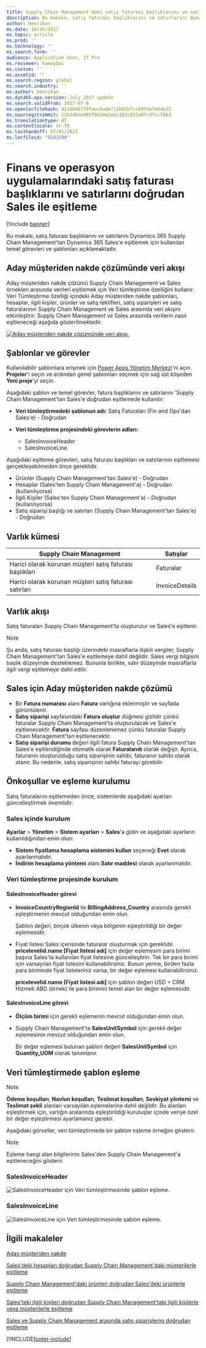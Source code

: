 ```yaml
---
title: Supply Chain Management'daki satış faturası başlıklarını ve satırlarını doğrudan Sales ile eşitleme
description: Bu makale, satış faturası başlıklarını ve satırlarını Dynamics 365 Supply Chain Management'tan Dynamics 365 Sales'e eşitlemek için kullanılan temel görevleri ve şablonları açıklamaktadır.
author: Henrikan
ms.date: 10/26/2017
ms.topic: article
ms.prod: ''
ms.technology: ''
ms.search.form: ''
audience: Application User, IT Pro
ms.reviewer: kamaybac
ms.custom: ''
ms.assetid: ''
ms.search.region: global
ms.search.industry: ''
ms.author: henrikan
ms.dyn365.ops.version: July 2017 update
ms.search.validFrom: 2017-07-8
ms.openlocfilehash: 421d84b739faacbade711b01bfccb9f4efe6de32
ms.sourcegitcommit: 12b3dbee905f8b2eb2e6c383c822a0fc9fccf063
ms.translationtype: HT
ms.contentlocale: tr-TR
ms.lasthandoff: 07/01/2022
ms.locfileid: "9103290"
---
```

# <a name="synchronize-sales-invoice-headers-and-lines-directly-from-finance-and-operations-to-sales"></a>Finans ve operasyon uygulamalarındaki satış faturası başlıklarını ve satırlarını doğrudan Sales ile eşitleme

[!include [banner](../includes/banner.md)]

Bu makale, satış faturası başlıklarını ve satırlarını Dynamics 365 Supply Chain Management'tan Dynamics 365 Sales'e eşitlemek için kullanılan temel görevleri ve şablonları açıklamaktadır.

## <a name="data-flow-in-prospect-to-cash"></a>Aday müşteriden nakde çözümünde veri akışı

Aday müşteriden nakde çözümü Supply Chain Management ve Sales örnekleri arasında verileri eşitlemek için Veri tümleştirme özelliğini kullanır. Veri Tümleştirme özelliği içindeki Aday müşteriden nakde şablonları, hesaplar, ilgili kişiler, ürünler ve satış teklifleri, satış siparişleri ve satış faturalarının Supply Chain Management ve Sales arasında veri akışını etkinleştirir. Supply Chain Management ve Sales arasında verilerin nasıl eşitleneceği aşağıda gösterilmektedir.

[![Aday müşteriden nakde çözümünde veri akışı.](./media/prospect-to-cash-data-flow.png)](./media/prospect-to-cash-data-flow.png)

## <a name="templates-and-tasks"></a>Şablonlar ve görevler

Kullanılabilir şablonlara erişmek için [Power Apps Yönetim Merkezi](https://preview.admin.powerapps.com/dataintegration)'ni açın. **Projeler**'i seçin ve ardından genel şablonları seçmek için sağ üst köşeden **Yeni proje**'yi seçin.

Aşağıdaki şablon ve temel görevler, fatura başlıklarını ve satırlarını 'Supply Chain Management'tan Sales'e doğrudan eşitlemede kullanılır:

- **Veri tümleştirmedeki şablonun adı:** Satış Faturaları (Fin and Ops'dan Sales'e) - Doğrudan
- **Veri tümleştirme projesindeki görevlerin adları:**

    - SalesInvoiceHeader
    - SalesInvoiceLine

Aşağıdaki eşitleme görevleri, satış faturası başlıkları ve satırlarının eşitlemesi gerçekleşebilmeden önce gereklidir.

- Ürünler (Supply Chain Management'tan Sales'e) - Doğrudan
- Hesaplar (Sales'ten Supply Chain Management'a) - Doğrudan (kullanılıyorsa)
- İlgili Kişiler (Sales'ten Supply Chain Management'a) - Doğrudan (kullanılıyorsa)
- Satış siparişi başlığı ve satırları (Supply Chain Management'tan Sales'e) - Doğrudan

## <a name="entity-set"></a>Varlık kümesi

| Supply Chain Management                              | Satışlar          |
|------------------------------------------------------|----------------|
| Harici olarak korunan müşteri satış faturası başlıkları | Faturalar       |
| Harici olarak korunan müşteri satış faturası satırları   | InvoiceDetails |

## <a name="entity-flow"></a>Varlık akışı

Satış faturaları Supply Chain Management'ta oluşturulur ve Sales'e eşitlenir.

> [!NOTE]
> Şu anda, satış faturası başlığı üzerindeki masraflarla ilişkili vergiler, Supply Chain Management'tan Sales'e eşitlemeye dahil değildir. Sales vergi bilgisini başlık düzeyinde desteklemez. Bununla birlikte, satır düzeyinde masraflarla ilgili vergi eşitlemeye dahil edilir.

## <a name="prospect-to-cash-solution-for-sales"></a>Sales için Aday müşteriden nakde çözümü

- Bir **Fatura numarası** alanı **Fatura** varlığına eklenmiştir ve sayfada görüntülenir.
- **Satış siparişi** sayfasındaki **Fatura oluştur** düğmesi gizlidir çünkü faturalar Supply Chain Management'ta oluşturulacak ve Sales'e eşitlenecektir. **Fatura** sayfası düzenlenemez çünkü faturalar Supply Chain Management'tan eşitlenecektir.
- **Satış siparişi durumu** değeri ilgili fatura Supply Chain Management'tan Sales'e eşitlendiğinde otomatik olarak **Faturalandı** olarak değişir. Ayrıca, faturanın oluşturulduğu satış siparişinin sahibi, faturanın sahibi olarak atanır. Bu nedenle, satış siparişinin sahibi faturayı görebilir.

## <a name="preconditions-and-mapping-setup"></a>Önkoşullar ve eşleme kurulumu

Satış faturalarını eşitlemeden önce, sistemlerde aşağıdaki ayarları güncelleştirmek önemlidir:

### <a name="setup-in-sales"></a>Sales içinde kurulum

**Ayarlar** > **Yönetim** > **Sistem ayarları** > **Sales**'a gidin ve aşağıdaki ayarların kullanıldığından emin olun:

- **Sistem fiyatlama hesaplama sistemini kullan** seçeneği **Evet** olarak ayarlanmalıdır.
- **İndirim hesaplama yöntemi** alanı **Satır maddesi** olarak ayarlanmalıdır.

### <a name="setup-in-the-data-integration-project"></a>Veri tümleştirme projesinde kurulum

#### <a name="salesinvoiceheader-task"></a>SalesInvoiceHeader görevi

- **InvoiceCountryRegionId** ile **BillingAddress\_Country** arasında gerekli eşleştirmenin mevcut olduğundan emin olun.

    Şablon değeri, birçok ülkenin veya bölgenin eşleştirildiği bir değer eşlemesidir.

- Fiyat listesi Sales içerisinde faturalar oluşturmak için gereklidir. **pricelevelid.name \[Fiyat listesi adı\]** için değer eşlemesini para birimi başına Sales'ta kullanılan fiyat listesine güncelleştirin. Tek bir para birimi için varsayılan fiyat listesini kullanabilirsiniz. Bunun yerine, birden fazla para biriminde fiyat listeleriniz varsa, bir değer eşlemesi kullanabilirsiniz.

    **pricelevelid.name \[Fiyat listesi adı\]** için şablon değeri USD = CRM Hizmeti ABD (örnek) ile para birimini temel alan bir değer eşlemesidir.  
    
#### <a name="salesinvoiceline-task"></a>SalesInvoiceLine görevi

- **Ölçüm birimi** için gerekli eşlemenin mevcut olduğundan emin olun.
- Supply Chain Management'ta **SalesUnitSymbol** için gerekli değer eşlemesinin mevcut olduğundan emin olun.

    Bir değer eşlemesi bulunan şablon değeri **SalesUnitSymbol** için **Quantity\_UOM** olarak tanımlanır.

## <a name="template-mapping-in-data-integration"></a>Veri tümleştirmede şablon eşleme

> [!NOTE]
> **Ödeme koşulları**, **Navlun koşulları**, **Teslimat koşulları**, **Sevkiyat yöntemi** ve **Teslimat şekli** alanları varsayılan eşlemelerine dahil değildir. Bu alanları eşleştirmek için, varlığın aralarında eşleştirildiği kuruluşlar içinde veriye özel bir değer eşleştirmesi ayarlamanız gerekir.

Aşağıdaki görseller, veri tümleştirmede bir şablon eşleme örneğini gösterir. 

> [!NOTE]
> Eşleme hangi alan bilgilerinin Sales'den Supply Chain Management'a eşitleneceğini gösterir.

### <a name="salesinvoiceheader"></a>SalesInvoiceHeader

![SalesInvoiceHeader için Veri tümleştirmesinde şablon eşleme.](./media/sales-invoice-direct-template-mapping-data-integrator-1.png)

### <a name="salesinvoiceline"></a>SalesInvoiceLine

![SalesInvoiceLine için Veri tümleştirmesinde şablon eşleme.](./media/sales-invoice-direct-template-mapping-data-integrator-2.png)



## <a name="related-articles"></a>İlgili makaleler

[Aday müşteriden nakde](prospect-to-cash.md)

[Sales'deki hesapları doğrudan Supply Chain Management'daki müşterilerle eşitleme](accounts-template-mapping-direct.md)

[Supply Chain Management'daki ürünleri doğrudan Sales'deki ürünlerle eşitleme](products-template-mapping-direct.md)

[Sales'teki ilgili kişileri doğrudan Supply Chain Management'taki ilgili kişilerle veya müşterilerle eşitleme](contacts-template-mapping-direct.md)

[Sales ve Supply Chain Management arasında satış siparişlerini doğrudan eşitleme](sales-order-template-mapping-direct-two-ways.md)


[!INCLUDE[footer-include](../../includes/footer-banner.md)]
